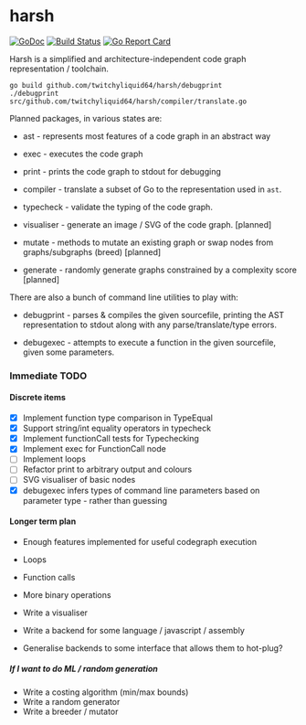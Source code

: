 # harsh
[![GoDoc](https://godoc.org/github.com/twitchyliquid64/harsh?status.svg)](http://godoc.org/github.com/twitchyliquid64/harsh) [![Build Status](https://travis-ci.org/twitchyliquid64/harsh.svg?branch=master)](https://travis-ci.org/twitchyliquid64/harsh) [![Go Report Card](https://goreportcard.com/badge/github.com/twitchyliquid64/harsh)](https://goreportcard.com/report/github.com/twitchyliquid64/harsh)

Harsh is a simplified and architecture-independent code graph representation / toolchain.

```shell
go build github.com/twitchyliquid64/harsh/debugprint
./debugprint src/github.com/twitchyliquid64/harsh/compiler/translate.go
```

Planned packages, in various states are:

 * ast - represents most features of a code graph in an abstract way
  * exec - executes the code graph
  * print - prints the code graph to stdout for debugging

* compiler - translate a subset of Go to the representation used in `ast`.
 * typecheck - validate the typing of the code graph.

* visualiser - generate an image / SVG of the code graph. [planned]
* mutate - methods to mutate an existing graph or swap nodes from graphs/subgraphs (breed) [planned]
* generate - randomly generate graphs constrained by a complexity score [planned]

There are also a bunch of command line utilities to play with:

 * debugprint - parses & compiles the given sourcefile, printing the AST representation to stdout along with any parse/translate/type errors.

 * debugexec - attempts to execute a function in the given sourcefile, given some parameters.

### Immediate TODO

#### Discrete items

 - [x] Implement function type comparison in TypeEqual
 - [x] Support string/int equality operators in typecheck
 - [x] Implement functionCall tests for Typechecking
 - [x] Implement exec for FunctionCall node
 - [ ] Implement loops
 - [ ] Refactor print to arbitrary output and colours
 - [ ] SVG visualiser of basic nodes
 - [x] debugexec infers types of command line parameters based on parameter type - rather than guessing

#### Longer term plan

 * Enough features implemented for useful codegraph execution
  * Loops
  * Function calls
  * More binary operations

 * Write a visualiser
 * Write a backend for some language / javascript / assembly
  * Generalise backends to some interface that allows them to hot-plug?

 ##### If I want to do ML / random generation

 * Write a costing algorithm (min/max bounds)
 * Write a random generator
 * Write a breeder / mutator

